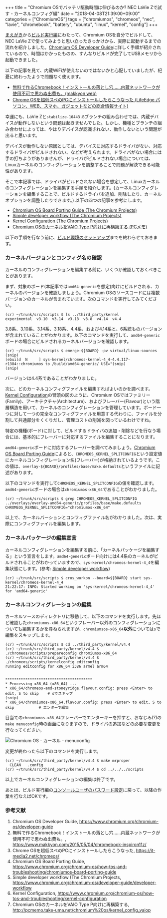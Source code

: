 +++
title = "Chromium OSでバッテリ駆動時間は伸びるのか? NEC LaVie Zで試す - カーネルコンフィグ編"
date = "2018-04-08T21:39:00+09:00"
categories = ["ChromiumOS"]
tags = ["chromiumos", "chromeos", "nec", "lavie", "chromebook", "battery", "ubuntu", "linux", "kernel", "config"]
+++

[まえがき](/post/chromiumos-self-build-intro/)から[ビルド実行編](/post/chromiumos-self-build-build/)にわたって、Chromium OSを自分でビルドして、NEC LaVie Zで使ってみようと思い立ったきっかけから、実際に起動するまでの流れを紹介しました。[Chromium OS Developer Guide](https://www.chromium.org/chromium-os/developer-guide)に詳しく手順が紹介されているので、時間はかかったものの、すんなりビルドが完了してUSBメモリから起動できました。

以下の記事を見て、内蔵WiFiが使えないのではないかと心配していましたが、杞憂に終わったようで問題なく使えます。

- [無料で作るChromebook！インストールの落とし穴……内蔵ネットワークが使用不可で思わぬ出費も。(makkyon web)](https://www.makkyon.com/2015/05/04/chromebook-inspiron11z/)
- [Chrome OSを超低スペのPCにインストールしたらこうなった (LifeEdge パソコン、WEB、スマホ、ガジェットなどの総合情報サイト)](https://it-media2.net/chromeos/)

幸運にも、LaVie Zと`stabilize-10443.B`ブランチの組み合わせでは、内蔵デバイスが動作しないという問題は起きませんでした。しかし、機種とブランチの組み合わせによっては、やはりデバイスが認識されない、動作しないという問題が出ると思います。

デバイスが動作しない原因としては、デバイスに対応するドライバがない、対応するドライバがビルドされない、などが考えられます。ドライバがない場合には手の打ちようがありませんが、ドライバがビルドされない場合については、Linuxカーネルのコンフィグレーションを調整することで問題が解決できる可能性があります。

そこで本記事では、ドライバがビルドされない場合を想定して、Linuxカーネルのコンフィグレーションを編集する手順を紹介します。(カーネルコンフィグレーションを編集することで、ビルドするドライバを追加、削除したり、カーネルオプションを調整したりできます。) 以下の四つの記事を参考にします。

- [Chromium OS Board Porting Guide (The Chromium Projects)](https://www.chromium.org/chromium-os/how-tos-and-troubleshooting/chromiumos-board-porting-guide)
- [Simple developer workflow (The Chromium Projects)](https://www.chromium.org/chromium-os/developer-guide/developer-workflow)
- [Kernel Configuration (The Chromium Projects)](https://www.chromium.org/chromium-os/how-tos-and-troubleshooting/kernel-configuration)
- [Chromium OSのカーネルをVAIO Type P向けに再構築する (PCメモ)](http://pcmemo.take-uma.net/chromium%20os/kernel_config_vaiop)

以下の手順を行なう前に、[ビルド環境のセットアップ](/post/chromiumos-self-build-build/#ビルド環境のセットアップ)までを終わらせておきます。

### カーネルバージョンとコンフィグ名の確認
カーネルのコンフィグレーションを編集する前に、いくつか確認しておくべきことがあります。

まず、対象のボード(本記事では`amd64-generic`を想定)向けにビルドされる、カーネルのバージョンを確認しましょう。Chromium OSのソースコードには複数バージョンのカーネルが含まれています。次のコマンドを実行してみてください。

``` shell-session
(cr) ~/trunk/src/scripts $ ls ../third_party/kernel
experimental  v3.10  v3.14  v3.18  v3.8  v4.14  v4.4
```

3.8系、3.10系、3.14系、3.18系、4.4系、および4.14系と、6系統ものバージョンが含まれていることがわかります。以下のコマンドを実行して、`amd64-generic`ボードの場合にビルドされるカーネルバージョンを確認します。

``` shell-session
(cr) ~/trunk/src/scripts $ emerge-${BOARD} -pv virtual/linux-sources
(snip)
[ebuild  N     ] sys-kernel/chromeos-kernel-4_4-4.4.117-r1384::chromiumos to /build/amd64-generic/ USE="(snip)
(snip)
```

バージョンは4.4系であることがわかりました。

次に、どのカーネルコンフィグファイルを編集すればよいのかを調べます。[Kernel Configuration](http://www.chromium.org/chromium-os/how-tos-and-troubleshooting/kernel-configuration)の冒頭の図のように、Chromium OSではファミリー(Family)、アーキテクチャ(Architecture)、およびフレーバー(Flavour)という階層構造を用いて、カーネルのコンフィグレーションを管理しています。ボード一つに対して一つの完全なコンフィグファイルを用意する代わりに、ファイルを分割して共通部分をくくりだし、管理コストの削減を図っているわけですね。

特定の機種(ボード)に対して、ビルドするドライバの追加・削除などを行なう場合には、基本的にフレーバーに対応するファイルを編集することになります。

`amd64-generic`ボードに対応するフレーバーを調べてみましょう。[Chromium OS Board Porting Guide](https://www.chromium.org/chromium-os/how-tos-and-troubleshooting/chromiumos-board-porting-guide)によると、`CHROMEOS_KERNEL_SPLITCONFIG`という設定値にカーネルコンフィグレーション名(フレーバー)が格納されているようです。この値は、`overlay-${BOARD}/profiles/base/make.defaults`というファイルに記述があります。

以下のコマンドを実行して`CHROMEOS_KERNEL_SPLITCONFIG`の値を確認します。`amd64-generic`ボードの場合は`chromiumos-x86_64`であることがわかりました。

``` shell-session
(cr) ~/trunk/src/scripts $ grep CHROMEOS_KERNEL_SPLITCONFIG ../overlays/overlay-amd64-generic/profiles/base/make.defaults
CHROMEOS_KERNEL_SPLITCONFIG="chromiumos-x86_64"
```

以上で、カーネルバーションとコンフィグファイル名がわかりました。次は、実際にコンフィグファイルを編集します。

### カーネルパッケージの編集宣言
カーネルコンフィグレーションを編集する前に、「カーネルパッケージを編集する」という宣言をします。`amd64-generic`ボード向けには4.4系のカーネルがビルドされることがわかっていますので、`sys-kernel/chromeos-kernel-4_4`を編集状態にします。(参考: [Simple developer workflow](https://www.chromium.org/chromium-os/developer-guide/developer-workflow))

``` shell-session
(cr) ~/trunk/src/scripts $ cros_workon --board=${BOARD} start sys-kernel/chromeos-kernel-4_4
21:22:17: INFO: Started working on 'sys-kernel/chromeos-kernel-4_4' for 'amd64-generic'
```

### カーネルコンフィグレーションの編集
カーネルソースのディレクトリに移動して、以下のコマンドを実行します。先ほど確認した`chromiumos-x86_64`というフレーバー以外のコンフィグレーションについても編集するかを尋ねられますが、`chromiumsos-x86_64`**以外**については`s`で編集をスキップします。

``` shell-session
(cr) ~/trunk/src/scripts $ cd ../third_party/kernel/v4.4
(cr) ~/trunk/src/third_party/kernel/v4.4 $ ./chromeos/scripts/prepareconfig chromiumos-x86_64
(cr) ~/trunk/src/third_party/kernel/v4.4 $ ./chromeos/scripts/kernelconfig editconfig
running editconfig for x86_64 i386 armel arm64


***************************************
* Processing x86_64 (x86_64) ... 
* x86_64/chromeos-amd-stoneyridge.flavour.config: press <Enter> to edit, S to skip    # sでスキップ
(snip)
* x86_64/chromiumos-x86_64.flavour.config: press <Enter> to edit, S to skip           # エンターで編集
```

目当ての`chromiumos-x86_64`フレーバーでエンターキーを押すと、おなじみ(?)の`make menuconfig`時の画面になりますので、ドライバの追加などの必要な変更を行なってください。

![Chromium OS - カーネル - menuconfig](/img/chromiumos/chromiumos-kernel-reconfig.png)

変更が終わったら以下のコマンドを実行します。

``` shell-session
(cr) ~/trunk/src/third_party/kernel/v4.4 $ make mrproper
  CLEAN   .config
(cr) ~/trunk/src/third_party/kernel/v4.4 $ cd ../../../scripts
```

以上でカーネルコンフィグレーションの編集は終了です。

あとは、ビルド実行編の[コンソールユーザのパスワード設定](/post/chromiumos-self-build-build/#コンソールユーザのパスワード設定)に戻って、以降の作業を行なえばOKです。

### 参考文献
1. Chromium OS Developer Guide, https://www.chromium.org/chromium-os/developer-guide
1. 無料で作るChromebook！インストールの落とし穴……内蔵ネットワークが使用不可で思わぬ出費も。, https://www.makkyon.com/2015/05/04/chromebook-inspiron11z/
1. Chrome OSを超低スペのPCにインストールしたらこうなった, https://it-media2.net/chromeos/
1. Chromium OS Board Porting Guide, https://www.chromium.org/chromium-os/how-tos-and-troubleshooting/chromiumos-board-porting-guide
1. Simple developer workflow (The Chromium Projects, https://www.chromium.org/chromium-os/developer-guide/developer-workflow
1. Kernel Configuration, https://www.chromium.org/chromium-os/how-tos-and-troubleshooting/kernel-configuration
1. Chromium OSのカーネルをVAIO Type P向けに再構築する, http://pcmemo.take-uma.net/chromium%20os/kernel_config_vaiop

